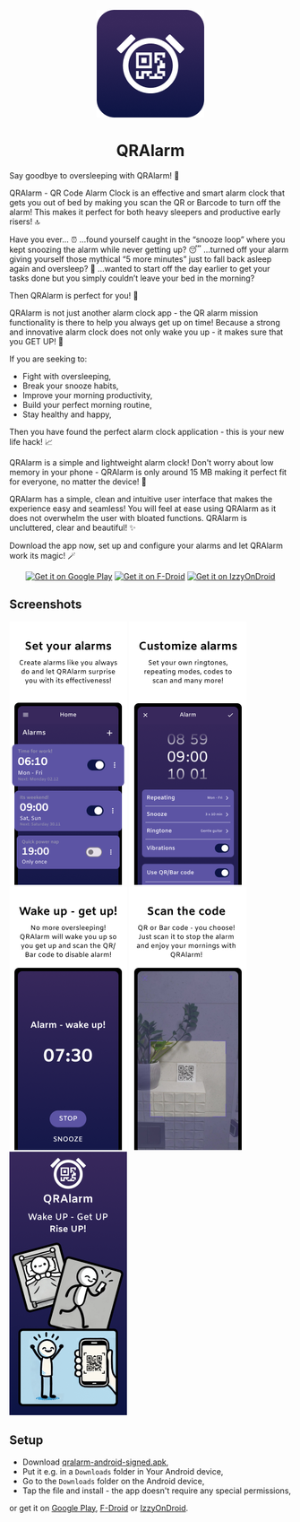 
<p align="center">
   <img src="./fastlane/metadata/android/en-US/images/icon.png" width="192" height="192"/>
</p>

<h1 align="center"><b>QRAlarm</b></h1>

Say goodbye to oversleeping with QRAlarm! 🚀

QRAlarm - QR Code Alarm Clock is an effective and smart alarm clock that gets you out of bed by making you scan the QR or Barcode to turn off the alarm! This makes it perfect for both heavy sleepers and productive early risers! 🔝

Have you ever...
⏰ ...found yourself caught in the “snooze loop” where you kept snoozing the alarm while never getting up?
😴 ...turned off your alarm giving yourself those mythical “5 more minutes” just to fall back asleep again and oversleep?
📝 ...wanted to start off the day earlier to get your tasks done but you simply couldn’t leave your bed in the morning?

Then QRAlarm is perfect for you! 🫵

QRAlarm is not just another alarm clock app - the QR alarm mission functionality is there to help you always get up on time! Because a strong and innovative alarm clock does not only wake you up - it makes sure that you GET UP! 🙌

If you are seeking to:

- Fight with oversleeping,
- Break your snooze habits,
- Improve your morning productivity,
- Build your perfect morning routine,
- Stay healthy and happy,

Then you have found the perfect alarm clock application - this is your new life hack! 📈

QRAlarm is a simple and lightweight alarm clock! Don't worry about low memory in your phone - QRAlarm is only around 15 MB making it perfect fit for everyone, no matter the device! 📱

QRAlarm has a simple, clean and intuitive user interface that makes the experience easy and seamless! You will feel at ease using QRAlarm as it does not overwhelm the user with bloated functions. QRAlarm is uncluttered, clear and beautiful! ✨

Download the app now, set up and configure your alarms and let QRAlarm work its magic! 🪄

<p align="center">
   <a href="https://play.google.com/store/apps/details?id=com.sweak.qralarm"><img src="https://play.google.com/intl/en_us/badges/images/generic/en_badge_web_generic.png" alt="Get it on Google Play" height=80/></a>
   <a href="https://f-droid.org/packages/com.sweak.qralarm/"><img src="https://fdroid.gitlab.io/artwork/badge/get-it-on-en.svg" alt="Get it on F-Droid" height=80/></a>
   <a href="https://apt.izzysoft.de/fdroid/index/apk/com.sweak.qralarm/"><img src="https://gitlab.com/IzzyOnDroid/repo/-/raw/master/assets/IzzyOnDroid.png" alt="Get it on IzzyOnDroid" height=80/></a>
</p>

## Screenshots
<p>  
   <img src="./fastlane/metadata/android/en-US/images/phoneScreenshots/Promo 1.png" width="210" height="470"/>  
   <img src="./fastlane/metadata/android/en-US/images/phoneScreenshots/Promo 2.png" width="210" height="470"/>  
   <img src="./fastlane/metadata/android/en-US/images/phoneScreenshots/Promo 3.png" width="210" height="470"/>  
   <img src="./fastlane/metadata/android/en-US/images/phoneScreenshots/Promo 4.png" width="210" height="470"/>  
   <img src="./fastlane/metadata/android/en-US/images/phoneScreenshots/Promo 5.png" width="210" height="470"/>
</p>  

## Setup
* Download [qralarm-android-signed.apk](https://github.com/sweakpl/qralarm-android/releases),
* Put it e.g. in a `Downloads` folder in Your Android device,
* Go to the `Downloads` folder on the Android device,
* Tap the file and install - the app doesn't require any special permissions,

or get it on [Google Play](https://play.google.com/store/apps/details?id=com.sweak.qralarm), [F-Droid](https://f-droid.org/packages/com.sweak.qralarm/) or [IzzyOnDroid](https://apt.izzysoft.de/fdroid/index/apk/com.sweak.qralarm/).
